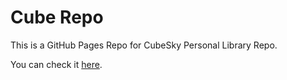 # Cube Repo
This is a GitHub Pages Repo for CubeSky Personal Library Repo.

You can check it [here](https://cubesky-mvn.github.io/).